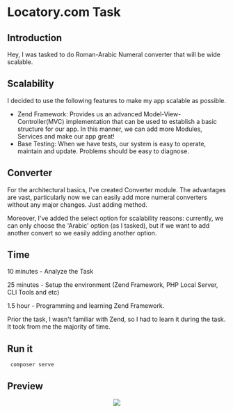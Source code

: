 # Locatory.com Task

## Introduction
Hey, I was tasked to do Roman-Arabic Numeral converter that will be wide scalable.

## Scalability
I decided to use the following features to make my app scalable as possible.
- Zend Framework: Provides us an advanced Model-View-Controller(MVC) implementation that can be used to establish a basic structure for our app. In this manner, we can add more Modules, Services and make our app great!
- Base Testing: When we have tests, our system is easy to operate, maintain and update. Problems should be easy to diagnose.

## Converter
For the architectural basics, I've created Converter module. The advantages are vast, particularly now we can easily add more numeral converters without any major changes. Just adding method.

Moreover, I've added the select option for scalability reasons: currently, we can only choose the 'Arabic' option (as I tasked), but if we want to add another convert so we easily adding another option.

## Time
10 minutes - Analyze the Task

25 minutes - Setup the environment (Zend Framework, PHP Local Server, CLI Tools and etc)

1.5 hour - Programming and learning Zend Framework.

Prior the task, I wasn't familiar with Zend, so I had to learn it during the task. It took from me the majority of time.

## Run it
``` composer serve```

## Preview
<p align="center">
  <img src="https://imgur.com/a/7c60d" />
</p>
